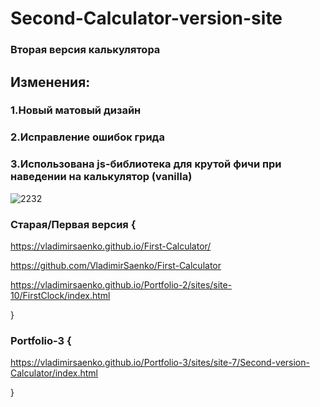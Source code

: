 # Second-Calculator-version-site
 
### Вторая версия калькулятора

## Изменения:

### 1.Новый матовый дизайн

### 2.Исправление ошибок грида

### 3.Использована js-библиотека для крутой фичи при наведении на калькулятор (vanilla)

![2232](https://user-images.githubusercontent.com/56477695/118031128-d9fdde80-b36e-11eb-8670-fbbaf8924d49.png)

### Старая/Первая версия {

https://vladimirsaenko.github.io/First-Calculator/

https://github.com/VladimirSaenko/First-Calculator

https://vladimirsaenko.github.io/Portfolio-2/sites/site-10/FirstClock/index.html

}

### Portfolio-3 {

https://vladimirsaenko.github.io/Portfolio-3/sites/site-7/Second-version-Calculator/index.html

}
